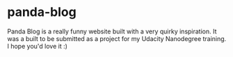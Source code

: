 # panda-blog
Panda Blog is a really funny website built with a very quirky inspiration. It was a built to be submitted as a project for my Udacity Nanodegree training. I hope you'd love it :)
